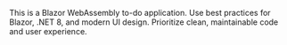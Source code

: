 <!-- Use this file to provide workspace-specific custom instructions to Copilot. For more details, visit https://code.visualstudio.com/docs/copilot/copilot-customization#_use-a-githubcopilotinstructionsmd-file -->

This is a Blazor WebAssembly to-do application. Use best practices for Blazor, .NET 8, and modern UI design. Prioritize clean, maintainable code and user experience.
